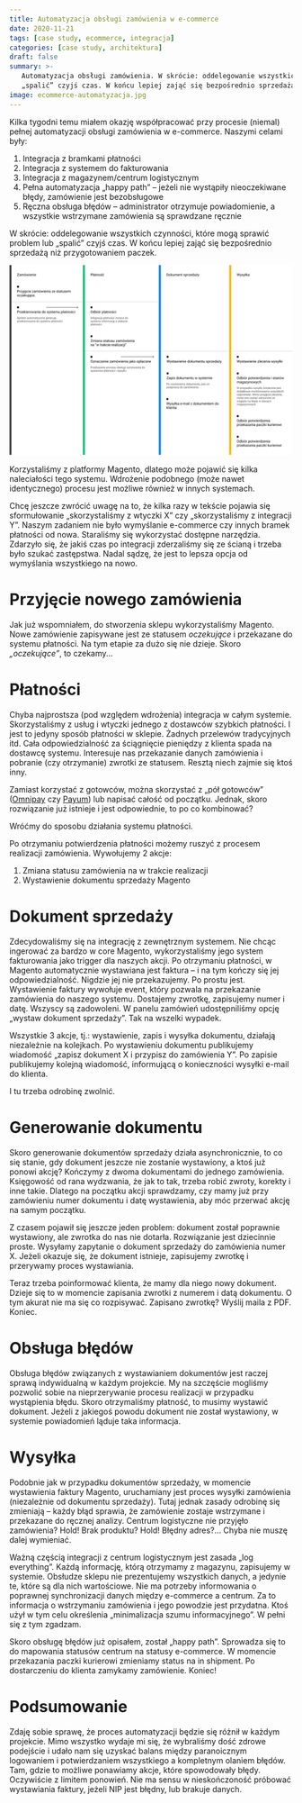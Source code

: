 ```yaml
---
title: Automatyzacja obsługi zamówienia w e-commerce
date: 2020-11-21
tags: [case study, ecommerce, integracja]
categories: [case study, architektura]
draft: false
summary: >-
   Automatyzacja obsługi zamówienia. W skrócie: oddelegowanie wszystkich czynności, które mogą sprawić problem lub
   „spalić” czyjś czas. W końcu lepiej zająć się bezpośrednio sprzedażą niż przygotowaniem paczek.
image: ecommerce-automatyzacja.jpg
---
```


Kilka tygodni temu miałem okazję współpracować przy procesie (niemal) pełnej automatyzacji obsługi zamówienia w
e-commerce. Naszymi celami były:

1. Integracja z bramkami płatności
1. Integracja z systemem do fakturowania
1. Integracja z magazynem/centrum logistycznym
1. Pełna automatyzacja „happy path” – jeżeli nie wystąpiły nieoczekiwane błędy, zamówienie jest bezobsługowe
1. Ręczna obsługa błędów – administrator otrzymuje powiadomienie, a wszystkie wstrzymane zamówienia są sprawdzane
   ręcznie

W skrócie: oddelegowanie wszystkich czynności, które mogą sprawić problem lub „spalić” czyjś czas. W końcu lepiej zająć
się bezpośrednio sprzedażą niż przygotowaniem paczek.

![__Diagram automatyzacji][automatyzacja-diagram]

Korzystaliśmy z platformy Magento, dlatego może pojawić się kilka naleciałości tego systemu. Wdrożenie podobnego (może
nawet identycznego) procesu jest możliwe również w innych systemach.

Chcę jeszcze zwrócić uwagę na to, że kilka razy w tekście pojawia się sformułowanie „skorzystaliśmy z wtyczki X” czy
„skorzystaliśmy z integracji Y”. Naszym zadaniem nie było wymyślanie e-commerce czy innych bramek płatności od nowa.
Staraliśmy się wykorzystać dostępne narzędzia. Zdarzyło się, że jakiś czas po integracji zderzaliśmy się ze ścianą i
trzeba było szukać zastępstwa. Nadal sądzę, że jest to lepsza opcja od wymyślania wszystkiego na nowo.

# Przyjęcie nowego zamówienia

Jak już wspomniałem, do stworzenia sklepu wykorzystaliśmy Magento. Nowe zamówienie
zapisywane jest ze statusem *oczekujące* i przekazane do systemu płatności. Na tym etapie za dużo się nie dzieje. Skoro
*„oczekujące”*, to czekamy...

# Płatności

Chyba najprostsza (pod względem wdrożenia) integracja w całym systemie. Skorzystaliśmy z usług i wtyczki
jednego z dostawców szybkich płatności. I jest to jedyny sposób płatności w sklepie. Żadnych przelewów tradycyjnych itd.
Cała odpowiedzialność za ściągnięcie pieniędzy z klienta spada na dostawcę systemu. Interesuje nas przekazanie danych
zamówienia i pobranie (czy otrzymanie) zwrotki ze statusem. Resztą niech zajmie się ktoś inny.

Zamiast korzystać z gotowców, można skorzystać z „pół gotowców” ([Omnipay][omnipay] czy [Payum][payum]) lub napisać całość od początku.
Jednak, skoro rozwiązanie już istnieje i jest odpowiednie, to po co kombinować?

Wróćmy do sposobu działania systemu płatności.

Po otrzymaniu potwierdzenia płatności możemy ruszyć z procesem realizacji zamówienia. Wywołujemy 2 akcje:

1. Zmiana statusu zamówienia na w trakcie realizacji
1. Wystawienie dokumentu sprzedaży Magento
   
# Dokument sprzedaży

Zdecydowaliśmy się na integrację z zewnętrznym systemem. Nie chcąc ingerować za bardzo w core Magento, wykorzystaliśmy
jego system fakturowania jako trigger dla naszych akcji. Po otrzymaniu płatności, w Magento automatycznie wystawiana
jest faktura – i na tym kończy się jej odpowiedzialność. Nigdzie jej nie przekazujemy. Po prostu jest. Wystawienie
faktury wywołuje event, który pozwala na przekazanie zamówienia do naszego systemu. Dostajemy zwrotkę, zapisujemy numer
i datę. Wszyscy są zadowoleni. W panelu zamówień udostępniliśmy opcję „wystaw dokument sprzedaży”. Tak na wszelki
wypadek.

Wszystkie 3 akcje, tj.: wystawienie, zapis i wysyłka dokumentu, działają niezależnie na kolejkach. Po wystawieniu
dokumentu publikujemy wiadomość „zapisz dokument X i przypisz do zamówienia Y”. Po zapisie publikujemy kolejną
wiadomość, informującą o konieczności wysyłki e-mail do klienta.

I tu trzeba odrobinę zwolnić.

# Generowanie dokumentu

Skoro generowanie dokumentów sprzedaży działa asynchronicznie, to co się stanie, gdy dokument
jeszcze nie zostanie wystawiony, a ktoś już ponowi akcję? Kończymy z dwoma dokumentami do jednego zamówienia. Księgowość
od rana wydzwania, że jak to tak, trzeba robić zwroty, korekty i inne takie. Dlatego na początku akcji sprawdzamy, czy
mamy już przy zamówieniu numer dokumentu i datę wystawienia, aby móc przerwać akcję na samym początku.

Z czasem pojawił się jeszcze jeden problem: dokument został poprawnie wystawiony, ale zwrotka do nas nie dotarła.
Rozwiązanie jest dziecinnie proste. Wysyłamy zapytanie o dokument sprzedaży do zamówienia numer X. Jeżeli okazuje się,
że dokument istnieje, zapisujemy zwrotkę i przerywamy proces wystawiania.

Teraz trzeba poinformować klienta, że mamy dla niego nowy dokument. Dzieje się to w momencie zapisania zwrotki z numerem
i datą dokumentu. O tym akurat nie ma się co rozpisywać. Zapisano zwrotkę? Wyślij maila z PDF. Koniec.

# Obsługa błędów

Obsługa błędów związanych z wystawianiem dokumentów jest raczej sprawą indywidualną w każdym projekcie.
My na szczęście mogliśmy pozwolić sobie na nieprzerywanie procesu realizacji w przypadku wystąpienia błędu. Skoro
otrzymaliśmy płatność, to musimy wystawić dokument. Jeżeli z jakiegoś powodu dokument nie został wystawiony, w systemie
powiadomień ląduje taka informacja.

# Wysyłka

Podobnie jak w przypadku dokumentów sprzedaży, w momencie wystawienia faktury Magento, uruchamiany jest proces
wysyłki zamówienia (niezależnie od dokumentu sprzedaży). Tutaj jednak zasady odrobinę się zmieniają – każdy błąd
sprawia, że zamówienie zostaje wstrzymane i przekazane do ręcznej analizy. Centrum logistyczne nie przyjęło zamówienia?
Hold! Brak produktu? Hold! Błędny adres?... Chyba nie muszę dalej wymieniać.

Ważną częścią integracji z centrum logistycznym jest zasada „log everything”. Każdą informację, którą otrzymamy z
magazynu, zapisujemy w systemie. Obsłudze sklepu nie prezentujemy wszystkich danych, a jedynie te, które są dla nich
wartościowe. Nie ma potrzeby informowania o poprawnej synchronizacji danych między e-commerce a centrum. Za to
informacja o wstrzymaniu zamówienia i jego powodzie jest przydatna. Ktoś użył w tym celu określenia „minimalizacja szumu
informacyjnego”. W pełni się z tym zgadzam.

Skoro obsługę błędów już opisałem, został „happy path”. Sprowadza się to do mapowania statusów centrum na statusy
e-commerce. W momencie przekazania paczki kurierowi zmieniamy status na in shipment. Po dostarczeniu do klienta zamykamy
zamówienie. Koniec!

# Podsumowanie

Zdaję sobie sprawę, że proces automatyzacji będzie się różnił w każdym projekcie. Mimo wszystko wydaje mi
się, że wybraliśmy dość zdrowe podejście i udało nam się uzyskać balans między paranoicznym logowaniem i potwierdzaniem
wszystkiego a kompletnym olaniem błędów. Tam, gdzie to możliwe ponawiamy akcje, które spowodowały błędy. Oczywiście z
limitem ponowień. Nie ma sensu w nieskończoność próbować wystawiania faktury, jeżeli NIP jest błędny, lub brakuje
danych.

[automatyzacja-diagram]: ecommerce-auto-diag.png "Automatyzacja obsługi zamówienia w e-commerce – happy path"
[omnipay]: https://omnipay.thephpleague.com/
[payum]: https://payum.forma-pro.com/
